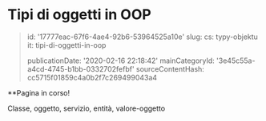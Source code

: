 Tipi di oggetti in OOP
======================

> id: '17777eac-67f6-4ae4-92b6-53964525a10e'
> slug:
> 	cs: typy-objektu
> 	it: tipi-di-oggetti-in-oop
> 
> publicationDate: '2020-02-16 22:18:42'
> mainCategoryId: '3e45c55a-a4cd-4745-b1bb-0332702fefbf'
> sourceContentHash: cc5715f01859c4a0b2f7c269499043a4

**Pagina in corso!

Classe, oggetto, servizio, entità, valore-oggetto
